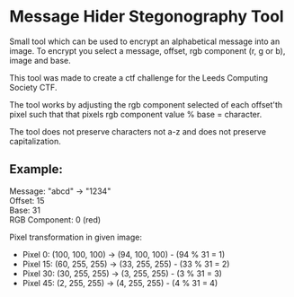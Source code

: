 # Message Hider Stegonography Tool

Small tool which can be used to encrypt an alphabetical message into an image. To encrypt you select a message, offset, rgb component (r, g or b), image and base.   

This tool was made to create a ctf challenge for the Leeds Computing Society CTF. 

The tool works by adjusting the rgb component selected of each offset'th pixel such that that pixels rgb component value % base = character. 

The tool does not preserve characters not a-z and does not preserve capitalization.

## Example:
Message: "abcd" -> "1234"  
Offset: 15  
Base: 31  
RGB Component: 0 (red)  
  
Pixel transformation in given image:
- Pixel 0: (100, 100, 100) -> (94, 100, 100) - (94 % 31 = 1)
- Pixel 15: (60, 255, 255) -> (33, 255, 255) - (33 % 31 = 2)
- Pixel 30: (30, 255, 255) -> (3, 255, 255) - (3 % 31 = 3)
- Pixel 45: (2, 255, 255) -> (4, 255, 255) - (4 % 31 =  4)